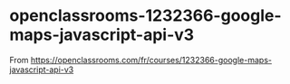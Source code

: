 # openclassrooms-1232366-google-maps-javascript-api-v3
From https://openclassrooms.com/fr/courses/1232366-google-maps-javascript-api-v3
